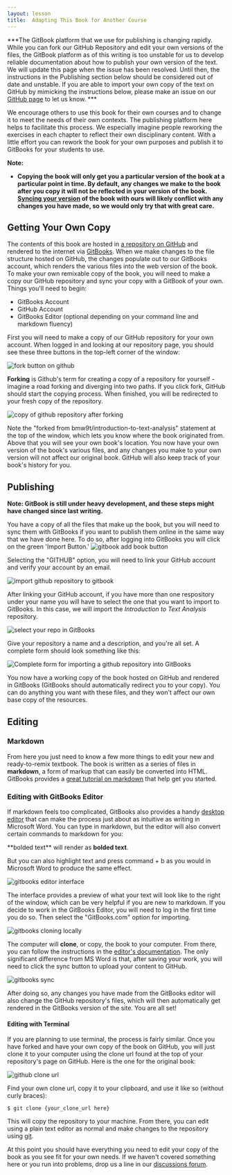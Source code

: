 ```yaml
---
layout: lesson
title:  Adapting This Book for Another Course
---
```

***The GitBook platform that we use for publishing is changing rapidly. While you can fork our GitHub Repository and edit your own versions of the files, the GitBook platform as of this writing is too unstable for us to develop reliable documentation about how to publish your own version of the text. We will update this page when the issue has been resolved. Until then, the instructions in the Publishing section below should be considered out of date and unstable. If you are able to import your own copy of the text on GitHub by mimicking the instructions below, please make an issue on our [GitHub page](/textanalysiscoursebook/book/https:/github.com/bmw9t/introduction-to-text-analysis/issues) to let us know. ***

We encourage others to use this book for their own courses and to change it to meet the needs of their own contexts. The publishing platform here helps to facilitate this process. We especially imagine people reworking the exercises in each chapter to reflect their own disciplinary content. With a little effort you can rework the book for your own purposes and publish it to GitBooks for your students to use.

**Note:**

* **Copying the book will only get you a particular version of the book at a particular point in time. By default, any changes we make to the book after you copy it will not be reflected in your version of the book. [Syncing your version](/textanalysiscoursebook/book/https:/help.github.com/articles/syncing-a-fork/) of the book with ours will likely conflict with any changes you have made, so we would only try that with great care.** 

## Getting Your Own Copy

The contents of this book are hosted in [a repository on GitHub](/textanalysiscoursebook/book/https:/github.com/bmw9t/introduction-to-text-analysis) and rendered to the internet via [GitBooks](/textanalysiscoursebook/book/http:/gitbook.com). When we make changes to the file structure hosted on GitHub, the changes populate out to our GitBooks account, which renders the various files into the web version of the book. To make your own remixable copy of the book, you will need to make a copy our GitHub repository and sync your copy with a GitBook of your own. Things you'll need to begin:

- GitBooks Account
- GitHub Account
- GitBooks Editor (optional depending on your command line and markdown fluency)

First you will need to make a copy of our GitHub repository for your own account. When logged in and looking at our repository page, you should see these three buttons in the top-left corner of the window:

![fork button on github](/textanalysiscoursebook/assets/conclusion/fork-button.jpg)

**Forking** is Github's term for creating a copy of a repository for yourself - imagine a road forking and diverging into two paths. If you click fork, GitHub should start the copying process. When finished, you will be redirected to your fresh copy of the repository.

![copy of github repository after forking](/textanalysiscoursebook/assets/conclusion/github-forking.jpg)

Note the "forked from bmw9t/introduction-to-text-analysis" statement at the top of the window, which lets you know where the book originated from. Above that you will see your own book's location. You now have your own version of the book's various files, and any changes you make to your own version will not affect our original book. GitHub will also keep track of your book's history for you. 

## Publishing

**Note: GitBook is still under heavy development, and these steps might have changed since last writing.**

You have a copy of all the files that make up the book, but you will need to sync them with GitBooks if you want to publish them online in the same way that we have done here. To do so, after logging into GitBooks you will click on the green 'Import Button.' ![gitbook add book button](/textanalysiscoursebook/assets/conclusion/gitbook-add-book.jpg)

Selecting the "GITHUB" option, you will need to link your GitHub account and verify your account by an email.

![import github repository to gitbook](/textanalysiscoursebook/assets/conclusion/gitbooks-import-github.jpg)

After linking your GitHub account, if you have more than one respository under your name you will have to select the one that you want to import to GitBooks. In this case, we will import the *Introduction to Text Analysis* repository.

![select your repo in GitBooks](/textanalysiscoursebook/assets/conclusion/gitbook-repo-selection.jpg)

Give your repository a name and a description, and you're all set. A complete form should look something like this:

![Complete form for importing a github repository into GitBooks](/textanalysiscoursebook/assets/conclusion/gitbooks-github-complete-import-template.jpg)

You now have a working copy of the book hosted on GitHub and rendered in GitBooks (GitBooks should automatically redirect you to your copy). You can do anything you want with these files, and they won't affect our own base copy of the resources. 

## Editing

### Markdown

From here you just need to know a few more things to edit your new and ready-to-remix textbook. The book is written as a series of files in **markdown**, a form of markup that can easily be converted into HTML. GitBooks provides a [great tutorial on markdown](/textanalysiscoursebook/book/https:/gitbookio.gitbooks.io/markdown/content/) that help get you started. 

### Editing with GitBooks Editor

If markdown feels too complicated, GitBooks also provides a handy [desktop editor](/textanalysiscoursebook/book/https:/www.gitbook.com/editor/osx) that can make the process just about as intuitive as writing in Microsoft Word. You can type in markdown, but the editor will also convert certain commands to markdown for you:

\*\*bolded text\*\* will render as **bolded text**.

But you can also highlight text and press command + b as you would in Microsoft Word to produce the same effect.

![gitbooks editor interface](/textanalysiscoursebook/assets/conclusion/gitbooks-editor-interface.jpg)

The interface provides a preview of what your text will look like to the right of the window, which can be very helpful if you are new to markdown. If you decide to work in the GitBooks Editor, you will need to log in the first time you do so. Then select the "GitBooks.com" option for importing. 

![gitbooks cloning locally](/textanalysiscoursebook/assets/conclusion/gitbooks-clone.jpg)

The computer will **clone**, or copy, the book to your computer. From there, you can follow the instructions in the [editor's documentation](/textanalysiscoursebook/book/https:/help.gitbook.com/). The only significant difference from MS Word is that, after saving your work, you will need to click the sync button to upload your content to GitHub.

![gitbooks sync](/textanalysiscoursebook/assets/conclusion/gitbooks-sync.jpg)

After doing so, any changes you have made from the GitBooks editor will also change the GitHub repository's files, which will then automatically get rendered in the GitBooks version of the site. You are all set!

#### Editing with Terminal

If you are planning to use terminal, the process is fairly similar. Once you have forked and have your own copy of the book on GitHub, you will just clone it to your computer using the clone url found at the top of your repository's page on GitHub. Here is the one for the original book:  

![github clone url](/textanalysiscoursebook/assets/conclusion/clone-url.jpg)

Find your own clone url, copy it to your clipboard, and use it like so (without curly braces):

```$ git clone {your_clone_url here}```

This will copy the repository to your machine. From there, you can edit using a plain text editor as normal and make changes to the repository using [git](/textanalysiscoursebook/book/https:/git-scm.com/). 

At this point you should have everything you need to edit your copy of the book as you see fit for your own needs. If we haven't covered something here or you run into problems, drop us a line in our [discussions forum](/textanalysiscoursebook/book/https:/www.gitbook.com/book/bmw9t/introduction-to-text-analysis/discussions).
